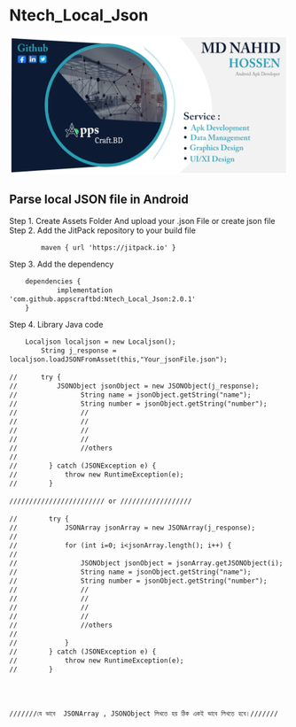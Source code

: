 # Ntech_Local_Json
<img src="https://raw.githubusercontent.com/appscraftbd/appscraftbd/main/github.png">
<h2>Parse local JSON file in Android</h2>
Step 1. Create Assets Folder And upload your .json File or create json file<br>
Step 2. Add the JitPack repository to your build file 

	
			maven { url 'https://jitpack.io' }
   


Step 3. Add the dependency
```
	dependencies {
	        implementation 'com.github.appscraftbd:Ntech_Local_Json:2.0.1'
	}
```
Step 4. Library Java code

```
	Localjson localjson = new Localjson();
        String j_response = localjson.loadJSONFromAsset(this,"Your_jsonFile.json");

//      try {
//          JSONObject jsonObject = new JSONObject(j_response);
//                String name = jsonObject.getString("name");
//                String number = jsonObject.getString("number");
//                //
//                //
//                //
//                //
//                //others
//
//        } catch (JSONException e) {
//            throw new RuntimeException(e);
//        }

//////////////////////// or //////////////////

//        try {
//            JSONArray jsonArray = new JSONArray(j_response);
//
//            for (int i=0; i<jsonArray.length(); i++) {
//                
//                JSONObject jsonObject = jsonArray.getJSONObject(i);
//                String name = jsonObject.getString("name");
//                String number = jsonObject.getString("number");
//                //
//                //
//                //
//                //
//                //others
//
//            }
//        } catch (JSONException e) {
//            throw new RuntimeException(e);
//        }




///////যে ভাবে  JSONArray , JSONObject লিখতে হয় ঠিক একই ভাবে লিখতে হবে।///////
        


```

